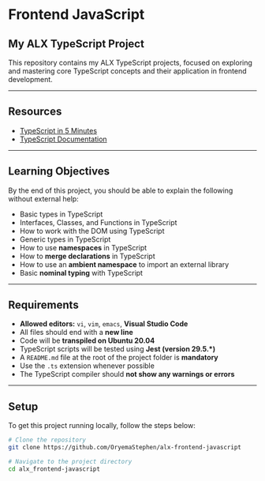 # Frontend JavaScript

## My ALX TypeScript Project

This repository contains my ALX TypeScript projects, focused on exploring and mastering core TypeScript concepts and their application in frontend development.

---

## Resources

- [TypeScript in 5 Minutes](https://www.typescriptlang.org/docs/handbook/typescript-in-5-minutes.html)
- [TypeScript Documentation](https://www.typescriptlang.org/docs/)

---

## Learning Objectives

By the end of this project, you should be able to explain the following without external help:

- Basic types in TypeScript
- Interfaces, Classes, and Functions in TypeScript
- How to work with the DOM using TypeScript
- Generic types in TypeScript
- How to use **namespaces** in TypeScript
- How to **merge declarations** in TypeScript
- How to use an **ambient namespace** to import an external library
- Basic **nominal typing** with TypeScript

---

## Requirements

- **Allowed editors:** `vi`, `vim`, `emacs`, **Visual Studio Code**
- All files should end with a **new line**
- Code will be **transpiled on Ubuntu 20.04**
- TypeScript scripts will be tested using **Jest (version 29.5.\*)**
- A `README.md` file at the root of the project folder is **mandatory**
- Use the `.ts` extension whenever possible
- The TypeScript compiler should **not show any warnings or errors**

---

## Setup

To get this project running locally, follow the steps below:

```bash
# Clone the repository
git clone https://github.com/OryemaStephen/alx-frontend-javascript

# Navigate to the project directory
cd alx_frontend-javascript

